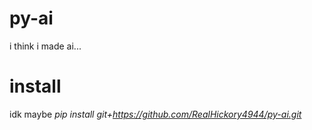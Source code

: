 # py-ai
i think i made ai...
# install
idk maybe _pip install git+https://github.com/RealHickory4944/py-ai.git_
